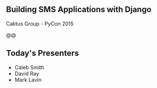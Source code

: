 ## Building SMS Applications with Django
Caktus Group - PyCon 2015

@@

## Today's Presenters

- Caleb Smith
- David Ray
- Mark Lavin
